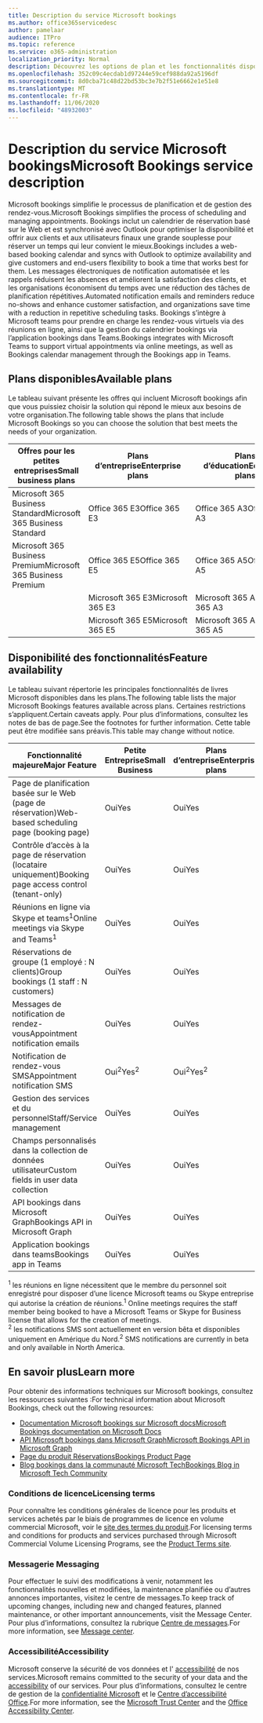 ```yaml
---
title: Description du service Microsoft bookings
ms.author: office365servicedesc
author: pamelaar
audience: ITPro
ms.topic: reference
ms.service: o365-administration
localization_priority: Normal
description: Découvrez les options de plan et les fonctionnalités disponibles dans Microsoft bookings.
ms.openlocfilehash: 352c09c4ecdab1d97244e59cef988da92a5196df
ms.sourcegitcommit: 8d0cba71c48d22bd53bc3e7b2f51e6662e1e51e8
ms.translationtype: MT
ms.contentlocale: fr-FR
ms.lasthandoff: 11/06/2020
ms.locfileid: "48932003"
---
```

# <a name="microsoft-bookings-service-description"></a><span data-ttu-id="0f08a-103">Description du service Microsoft bookings</span><span class="sxs-lookup"><span data-stu-id="0f08a-103">Microsoft Bookings service description</span></span>

<span data-ttu-id="0f08a-104">Microsoft bookings simplifie le processus de planification et de gestion des rendez-vous.</span><span class="sxs-lookup"><span data-stu-id="0f08a-104">Microsoft Bookings simplifies the process of scheduling and managing appointments.</span></span> <span data-ttu-id="0f08a-105">Bookings inclut un calendrier de réservation basé sur le Web et est synchronisé avec Outlook pour optimiser la disponibilité et offrir aux clients et aux utilisateurs finaux une grande souplesse pour réserver un temps qui leur convient le mieux.</span><span class="sxs-lookup"><span data-stu-id="0f08a-105">Bookings includes a web-based booking calendar and syncs with Outlook to optimize availability and give customers and end-users flexibility to book a time that works best for them.</span></span> <span data-ttu-id="0f08a-106">Les messages électroniques de notification automatisée et les rappels réduisent les absences et améliorent la satisfaction des clients, et les organisations économisent du temps avec une réduction des tâches de planification répétitives.</span><span class="sxs-lookup"><span data-stu-id="0f08a-106">Automated notification emails and reminders reduce no-shows and enhance customer satisfaction, and organizations save time with a reduction in repetitive scheduling tasks.</span></span> <span data-ttu-id="0f08a-107">Bookings s’intègre à Microsoft teams pour prendre en charge les rendez-vous virtuels via des réunions en ligne, ainsi que la gestion du calendrier bookings via l’application bookings dans Teams.</span><span class="sxs-lookup"><span data-stu-id="0f08a-107">Bookings integrates with Microsoft Teams to support virtual appointments via online meetings, as well as Bookings calendar management through the Bookings app in Teams.</span></span>

## <a name="available-plans"></a><span data-ttu-id="0f08a-108">Plans disponibles</span><span class="sxs-lookup"><span data-stu-id="0f08a-108">Available plans</span></span>

<span data-ttu-id="0f08a-109">Le tableau suivant présente les offres qui incluent Microsoft bookings afin que vous puissiez choisir la solution qui répond le mieux aux besoins de votre organisation.</span><span class="sxs-lookup"><span data-stu-id="0f08a-109">The following table shows the plans that include Microsoft Bookings so you can choose the solution that best meets the needs of your organization.</span></span>

| <span data-ttu-id="0f08a-110">Offres pour les petites entreprises</span><span class="sxs-lookup"><span data-stu-id="0f08a-110">Small business plans</span></span> | <span data-ttu-id="0f08a-111">Plans d’entreprise</span><span class="sxs-lookup"><span data-stu-id="0f08a-111">Enterprise plans</span></span> | <span data-ttu-id="0f08a-112">Plans d’éducation</span><span class="sxs-lookup"><span data-stu-id="0f08a-112">Education plans</span></span> | <span data-ttu-id="0f08a-113">Plans de développement</span><span class="sxs-lookup"><span data-stu-id="0f08a-113">Developer plans</span></span> |
| --- | --- | --- | --- |
| <span data-ttu-id="0f08a-114">Microsoft 365 Business Standard</span><span class="sxs-lookup"><span data-stu-id="0f08a-114">Microsoft 365 Business Standard</span></span> | <span data-ttu-id="0f08a-115">Office 365 E3</span><span class="sxs-lookup"><span data-stu-id="0f08a-115">Office 365 E3</span></span> | <span data-ttu-id="0f08a-116">Office 365 A3</span><span class="sxs-lookup"><span data-stu-id="0f08a-116">Office 365 A3</span></span> | <span data-ttu-id="0f08a-117">Microsoft 365 Business Standard</span><span class="sxs-lookup"><span data-stu-id="0f08a-117">Microsoft 365 Business Standard</span></span> |
| <span data-ttu-id="0f08a-118">Microsoft 365 Business Premium</span><span class="sxs-lookup"><span data-stu-id="0f08a-118">Microsoft 365 Business Premium</span></span> | <span data-ttu-id="0f08a-119">Office 365 E5</span><span class="sxs-lookup"><span data-stu-id="0f08a-119">Office 365 E5</span></span> | <span data-ttu-id="0f08a-120">Office 365 A5</span><span class="sxs-lookup"><span data-stu-id="0f08a-120">Office 365 A5</span></span> | <span data-ttu-id="0f08a-121">Microsoft 365 Business Premium</span><span class="sxs-lookup"><span data-stu-id="0f08a-121">Microsoft 365 Business Premium</span></span> |
|  | <span data-ttu-id="0f08a-122">Microsoft 365 E3</span><span class="sxs-lookup"><span data-stu-id="0f08a-122">Microsoft 365 E3</span></span> | <span data-ttu-id="0f08a-123">Microsoft 365 A3</span><span class="sxs-lookup"><span data-stu-id="0f08a-123">Microsoft 365 A3</span></span> |  |
|  | <span data-ttu-id="0f08a-124">Microsoft 365 E5</span><span class="sxs-lookup"><span data-stu-id="0f08a-124">Microsoft 365 E5</span></span> | <span data-ttu-id="0f08a-125">Microsoft 365 A5</span><span class="sxs-lookup"><span data-stu-id="0f08a-125">Microsoft 365 A5</span></span> |  |

## <a name="feature-availability"></a><span data-ttu-id="0f08a-126">Disponibilité des fonctionnalités</span><span class="sxs-lookup"><span data-stu-id="0f08a-126">Feature availability</span></span>

<span data-ttu-id="0f08a-127">Le tableau suivant répertorie les principales fonctionnalités de livres Microsoft disponibles dans les plans.</span><span class="sxs-lookup"><span data-stu-id="0f08a-127">The following table lists the major Microsoft Bookings features available across plans.</span></span> <span data-ttu-id="0f08a-128">Certaines restrictions s’appliquent.</span><span class="sxs-lookup"><span data-stu-id="0f08a-128">Certain caveats apply.</span></span> <span data-ttu-id="0f08a-129">Pour plus d’informations, consultez les notes de bas de page.</span><span class="sxs-lookup"><span data-stu-id="0f08a-129">See the footnotes for further information.</span></span> <span data-ttu-id="0f08a-130">Cette table peut être modifiée sans préavis.</span><span class="sxs-lookup"><span data-stu-id="0f08a-130">This table may change without notice.</span></span>

| <span data-ttu-id="0f08a-131">Fonctionnalité majeure</span><span class="sxs-lookup"><span data-stu-id="0f08a-131">Major Feature</span></span> | <span data-ttu-id="0f08a-132">Petite Entreprise</span><span class="sxs-lookup"><span data-stu-id="0f08a-132">Small Business</span></span> | <span data-ttu-id="0f08a-133">Plans d’entreprise</span><span class="sxs-lookup"><span data-stu-id="0f08a-133">Enterprise plans</span></span> | <span data-ttu-id="0f08a-134">GCC</span><span class="sxs-lookup"><span data-stu-id="0f08a-134">GCC</span></span> | <span data-ttu-id="0f08a-135">GCC-High</span><span class="sxs-lookup"><span data-stu-id="0f08a-135">GCC-High</span></span> | <span data-ttu-id="0f08a-136">DOD</span><span class="sxs-lookup"><span data-stu-id="0f08a-136">DOD</span></span> | <span data-ttu-id="0f08a-137">Éducation</span><span class="sxs-lookup"><span data-stu-id="0f08a-137">Education</span></span> |
| --- | --- | --- | --- | --- | --- | --- |
| <span data-ttu-id="0f08a-138">Page de planification basée sur le Web (page de réservation)</span><span class="sxs-lookup"><span data-stu-id="0f08a-138">Web-based scheduling page (booking page)</span></span> | <span data-ttu-id="0f08a-139">Oui</span><span class="sxs-lookup"><span data-stu-id="0f08a-139">Yes</span></span> | <span data-ttu-id="0f08a-140">Oui</span><span class="sxs-lookup"><span data-stu-id="0f08a-140">Yes</span></span> | <span data-ttu-id="0f08a-141">Oui</span><span class="sxs-lookup"><span data-stu-id="0f08a-141">Yes</span></span> | <span data-ttu-id="0f08a-142">Non</span><span class="sxs-lookup"><span data-stu-id="0f08a-142">No</span></span> | <span data-ttu-id="0f08a-143">Non</span><span class="sxs-lookup"><span data-stu-id="0f08a-143">No</span></span> | <span data-ttu-id="0f08a-144">Oui</span><span class="sxs-lookup"><span data-stu-id="0f08a-144">Yes</span></span> |
| <span data-ttu-id="0f08a-145">Contrôle d’accès à la page de réservation (locataire uniquement)</span><span class="sxs-lookup"><span data-stu-id="0f08a-145">Booking page access control (tenant-only)</span></span> | <span data-ttu-id="0f08a-146">Oui</span><span class="sxs-lookup"><span data-stu-id="0f08a-146">Yes</span></span> | <span data-ttu-id="0f08a-147">Oui</span><span class="sxs-lookup"><span data-stu-id="0f08a-147">Yes</span></span> | <span data-ttu-id="0f08a-148">Oui</span><span class="sxs-lookup"><span data-stu-id="0f08a-148">Yes</span></span> | <span data-ttu-id="0f08a-149">Non</span><span class="sxs-lookup"><span data-stu-id="0f08a-149">No</span></span> | <span data-ttu-id="0f08a-150">Non</span><span class="sxs-lookup"><span data-stu-id="0f08a-150">No</span></span> | <span data-ttu-id="0f08a-151">Oui</span><span class="sxs-lookup"><span data-stu-id="0f08a-151">Yes</span></span> |
| <span data-ttu-id="0f08a-152">Réunions en ligne via Skype et teams<sup>1</sup></span><span class="sxs-lookup"><span data-stu-id="0f08a-152">Online meetings via Skype and Teams<sup>1</sup></span></span> <br/> | <span data-ttu-id="0f08a-153">Oui</span><span class="sxs-lookup"><span data-stu-id="0f08a-153">Yes</span></span> | <span data-ttu-id="0f08a-154">Oui</span><span class="sxs-lookup"><span data-stu-id="0f08a-154">Yes</span></span> | <span data-ttu-id="0f08a-155">Oui</span><span class="sxs-lookup"><span data-stu-id="0f08a-155">Yes</span></span> | <span data-ttu-id="0f08a-156">Non</span><span class="sxs-lookup"><span data-stu-id="0f08a-156">No</span></span> | <span data-ttu-id="0f08a-157">Non</span><span class="sxs-lookup"><span data-stu-id="0f08a-157">No</span></span> | <span data-ttu-id="0f08a-158">Oui</span><span class="sxs-lookup"><span data-stu-id="0f08a-158">Yes</span></span> |
| <span data-ttu-id="0f08a-159">Réservations de groupe (1 employé : N clients)</span><span class="sxs-lookup"><span data-stu-id="0f08a-159">Group bookings (1 staff : N customers)</span></span> | <span data-ttu-id="0f08a-160">Oui</span><span class="sxs-lookup"><span data-stu-id="0f08a-160">Yes</span></span> | <span data-ttu-id="0f08a-161">Oui</span><span class="sxs-lookup"><span data-stu-id="0f08a-161">Yes</span></span> | <span data-ttu-id="0f08a-162">Oui</span><span class="sxs-lookup"><span data-stu-id="0f08a-162">Yes</span></span> | <span data-ttu-id="0f08a-163">Non</span><span class="sxs-lookup"><span data-stu-id="0f08a-163">No</span></span> | <span data-ttu-id="0f08a-164">Non</span><span class="sxs-lookup"><span data-stu-id="0f08a-164">No</span></span> | <span data-ttu-id="0f08a-165">Oui</span><span class="sxs-lookup"><span data-stu-id="0f08a-165">Yes</span></span> |
| <span data-ttu-id="0f08a-166">Messages de notification de rendez-vous</span><span class="sxs-lookup"><span data-stu-id="0f08a-166">Appointment notification emails</span></span> | <span data-ttu-id="0f08a-167">Oui</span><span class="sxs-lookup"><span data-stu-id="0f08a-167">Yes</span></span> | <span data-ttu-id="0f08a-168">Oui</span><span class="sxs-lookup"><span data-stu-id="0f08a-168">Yes</span></span> | <span data-ttu-id="0f08a-169">Oui</span><span class="sxs-lookup"><span data-stu-id="0f08a-169">Yes</span></span> | <span data-ttu-id="0f08a-170">Non</span><span class="sxs-lookup"><span data-stu-id="0f08a-170">No</span></span> | <span data-ttu-id="0f08a-171">Non</span><span class="sxs-lookup"><span data-stu-id="0f08a-171">No</span></span> | <span data-ttu-id="0f08a-172">Oui</span><span class="sxs-lookup"><span data-stu-id="0f08a-172">Yes</span></span> |
| <span data-ttu-id="0f08a-173">Notification de rendez-vous SMS</span><span class="sxs-lookup"><span data-stu-id="0f08a-173">Appointment notification SMS</span></span> | <span data-ttu-id="0f08a-174">Oui<sup>2</sup></span><span class="sxs-lookup"><span data-stu-id="0f08a-174">Yes<sup>2</sup></span></span> <br/> | <span data-ttu-id="0f08a-175">Oui<sup>2</sup></span><span class="sxs-lookup"><span data-stu-id="0f08a-175">Yes<sup>2</sup></span></span> <br/> | <span data-ttu-id="0f08a-176">Oui<sup>2</sup></span><span class="sxs-lookup"><span data-stu-id="0f08a-176">Yes<sup>2</sup></span></span> <br/> | <span data-ttu-id="0f08a-177">Non</span><span class="sxs-lookup"><span data-stu-id="0f08a-177">No</span></span> | <span data-ttu-id="0f08a-178">Non</span><span class="sxs-lookup"><span data-stu-id="0f08a-178">No</span></span> | <span data-ttu-id="0f08a-179">Oui</span><span class="sxs-lookup"><span data-stu-id="0f08a-179">Yes</span></span> |
| <span data-ttu-id="0f08a-180">Gestion des services et du personnel</span><span class="sxs-lookup"><span data-stu-id="0f08a-180">Staff/Service management</span></span> | <span data-ttu-id="0f08a-181">Oui</span><span class="sxs-lookup"><span data-stu-id="0f08a-181">Yes</span></span> | <span data-ttu-id="0f08a-182">Oui</span><span class="sxs-lookup"><span data-stu-id="0f08a-182">Yes</span></span> | <span data-ttu-id="0f08a-183">Oui</span><span class="sxs-lookup"><span data-stu-id="0f08a-183">Yes</span></span> | <span data-ttu-id="0f08a-184">Non</span><span class="sxs-lookup"><span data-stu-id="0f08a-184">No</span></span> | <span data-ttu-id="0f08a-185">Non</span><span class="sxs-lookup"><span data-stu-id="0f08a-185">No</span></span> | <span data-ttu-id="0f08a-186">Oui</span><span class="sxs-lookup"><span data-stu-id="0f08a-186">Yes</span></span> |
| <span data-ttu-id="0f08a-187">Champs personnalisés dans la collection de données utilisateur</span><span class="sxs-lookup"><span data-stu-id="0f08a-187">Custom fields in user data collection</span></span> | <span data-ttu-id="0f08a-188">Oui</span><span class="sxs-lookup"><span data-stu-id="0f08a-188">Yes</span></span> | <span data-ttu-id="0f08a-189">Oui</span><span class="sxs-lookup"><span data-stu-id="0f08a-189">Yes</span></span> | <span data-ttu-id="0f08a-190">Oui</span><span class="sxs-lookup"><span data-stu-id="0f08a-190">Yes</span></span> | <span data-ttu-id="0f08a-191">Non</span><span class="sxs-lookup"><span data-stu-id="0f08a-191">No</span></span> | <span data-ttu-id="0f08a-192">Non</span><span class="sxs-lookup"><span data-stu-id="0f08a-192">No</span></span> | <span data-ttu-id="0f08a-193">Oui</span><span class="sxs-lookup"><span data-stu-id="0f08a-193">Yes</span></span> |
| <span data-ttu-id="0f08a-194">API bookings dans Microsoft Graph</span><span class="sxs-lookup"><span data-stu-id="0f08a-194">Bookings API in Microsoft Graph</span></span> | <span data-ttu-id="0f08a-195">Oui</span><span class="sxs-lookup"><span data-stu-id="0f08a-195">Yes</span></span> | <span data-ttu-id="0f08a-196">Oui</span><span class="sxs-lookup"><span data-stu-id="0f08a-196">Yes</span></span> | <span data-ttu-id="0f08a-197">Non</span><span class="sxs-lookup"><span data-stu-id="0f08a-197">No</span></span> | <span data-ttu-id="0f08a-198">Non</span><span class="sxs-lookup"><span data-stu-id="0f08a-198">No</span></span> | <span data-ttu-id="0f08a-199">Non</span><span class="sxs-lookup"><span data-stu-id="0f08a-199">No</span></span> | <span data-ttu-id="0f08a-200">Oui</span><span class="sxs-lookup"><span data-stu-id="0f08a-200">Yes</span></span> |
| <span data-ttu-id="0f08a-201">Application bookings dans teams</span><span class="sxs-lookup"><span data-stu-id="0f08a-201">Bookings app in Teams</span></span> | <span data-ttu-id="0f08a-202">Oui</span><span class="sxs-lookup"><span data-stu-id="0f08a-202">Yes</span></span> | <span data-ttu-id="0f08a-203">Oui</span><span class="sxs-lookup"><span data-stu-id="0f08a-203">Yes</span></span> | <span data-ttu-id="0f08a-204">Non</span><span class="sxs-lookup"><span data-stu-id="0f08a-204">No</span></span> | <span data-ttu-id="0f08a-205">Non</span><span class="sxs-lookup"><span data-stu-id="0f08a-205">No</span></span> | <span data-ttu-id="0f08a-206">Non</span><span class="sxs-lookup"><span data-stu-id="0f08a-206">No</span></span> | <span data-ttu-id="0f08a-207">Oui</span><span class="sxs-lookup"><span data-stu-id="0f08a-207">Yes</span></span> |

<span data-ttu-id="0f08a-208"><sup>1</sup> les réunions en ligne nécessitent que le membre du personnel soit enregistré pour disposer d’une licence Microsoft teams ou Skype entreprise qui autorise la création de réunions.</span><span class="sxs-lookup"><span data-stu-id="0f08a-208"><sup>1</sup> Online meetings requires the staff member being booked to have a Microsoft Teams or Skype for Business license that allows for the creation of meetings.</span></span>
<br/><span data-ttu-id="0f08a-209"><sup>2</sup> les notifications SMS sont actuellement en version bêta et disponibles uniquement en Amérique du Nord.</span><span class="sxs-lookup"><span data-stu-id="0f08a-209"><sup>2</sup> SMS notifications are currently in beta and only available in North America.</span></span>

## <a name="learn-more"></a><span data-ttu-id="0f08a-210">En savoir plus</span><span class="sxs-lookup"><span data-stu-id="0f08a-210">Learn more</span></span>

<span data-ttu-id="0f08a-211">Pour obtenir des informations techniques sur Microsoft bookings, consultez les ressources suivantes :</span><span class="sxs-lookup"><span data-stu-id="0f08a-211">For technical information about Microsoft Bookings, check out the following resources:</span></span>

- [<span data-ttu-id="0f08a-212">Documentation Microsoft bookings sur Microsoft docs</span><span class="sxs-lookup"><span data-stu-id="0f08a-212">Microsoft Bookings documentation on Microsoft Docs</span></span>](https://docs.microsoft.com/microsoft-365/bookings/bookings-overview?view=o365-worldwide)
- [<span data-ttu-id="0f08a-213">API Microsoft bookings dans Microsoft Graph</span><span class="sxs-lookup"><span data-stu-id="0f08a-213">Microsoft Bookings API in Microsoft Graph</span></span>](https://docs.microsoft.com/graph/api/resources/booking-api-overview?view=graph-rest-beta)
- [<span data-ttu-id="0f08a-214">Page du produit Réservations</span><span class="sxs-lookup"><span data-stu-id="0f08a-214">Bookings Product Page</span></span>](https://www.microsoft.com/microsoft-365/business/scheduling-and-booking-app)
- [<span data-ttu-id="0f08a-215">Blog bookings dans la communauté Microsoft Tech</span><span class="sxs-lookup"><span data-stu-id="0f08a-215">Bookings Blog in Microsoft Tech Community</span></span>](https://techcommunity.microsoft.com/t5/microsoft-bookings-blog/bg-p/Office365BusinessAppsBlog)

### <a name="licensing-terms"></a><span data-ttu-id="0f08a-216">Conditions de licence</span><span class="sxs-lookup"><span data-stu-id="0f08a-216">Licensing terms</span></span>

<span data-ttu-id="0f08a-217">Pour connaître les conditions générales de licence pour les produits et services achetés par le biais de programmes de licence en volume commercial Microsoft, voir le [site des termes du produit](https://www.microsoft.com/microsoft-365).</span><span class="sxs-lookup"><span data-stu-id="0f08a-217">For licensing terms and conditions for products and services purchased through Microsoft Commercial Volume Licensing Programs, see the [Product Terms site](https://www.microsoft.com/microsoft-365).</span></span>

### <a name="messaging"></a><span data-ttu-id="0f08a-218">Messagerie </span><span class="sxs-lookup"><span data-stu-id="0f08a-218">Messaging</span></span>

<span data-ttu-id="0f08a-219">Pour effectuer le suivi des modifications à venir, notamment les fonctionnalités nouvelles et modifiées, la maintenance planifiée ou d’autres annonces importantes, visitez le centre de messages.</span><span class="sxs-lookup"><span data-stu-id="0f08a-219">To keep track of upcoming changes, including new and changed features, planned maintenance, or other important announcements, visit the Message Center.</span></span> <span data-ttu-id="0f08a-220">Pour plus d’informations, consultez la rubrique [Centre de messages](https://docs.microsoft.com/microsoft-365/admin/manage/message-center).</span><span class="sxs-lookup"><span data-stu-id="0f08a-220">For more information, see [Message center](https://docs.microsoft.com/microsoft-365/admin/manage/message-center).</span></span>

### <a name="accessibility"></a><span data-ttu-id="0f08a-221">Accessibilité</span><span class="sxs-lookup"><span data-stu-id="0f08a-221">Accessibility</span></span>

<span data-ttu-id="0f08a-222">Microsoft conserve la sécurité de vos données et l' [accessibilité](https://www.microsoft.com/trust-center/compliance/accessibility) de nos services.</span><span class="sxs-lookup"><span data-stu-id="0f08a-222">Microsoft remains committed to the security of your data and the [accessibility](https://www.microsoft.com/trust-center/compliance/accessibility) of our services.</span></span> <span data-ttu-id="0f08a-223">Pour plus d’informations, consultez le centre de gestion de la [confidentialité Microsoft](https://www.microsoft.com/trust-center) et le [Centre d’accessibilité Office](https://support.office.com/article/ecab0fcf-d143-4fe8-a2ff-6cd596bddc6d).</span><span class="sxs-lookup"><span data-stu-id="0f08a-223">For more information, see the [Microsoft Trust Center](https://www.microsoft.com/trust-center) and the [Office Accessibility Center](https://support.office.com/article/ecab0fcf-d143-4fe8-a2ff-6cd596bddc6d).</span></span>
